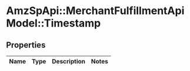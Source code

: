 # AmzSpApi::MerchantFulfillmentApiModel::Timestamp

## Properties
Name | Type | Description | Notes
------------ | ------------- | ------------- | -------------

